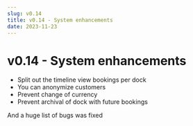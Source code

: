 ```yaml
---
slug: v0.14
title: v0.14 - System enhancements
date: 2023-11-23
---
```


# v0.14 - System enhancements

- Split out the timeline view bookings per dock
- You can anonymize customers
- Prevent change of currency
- Prevent archival of dock with future bookings

And a huge list of bugs was fixed
